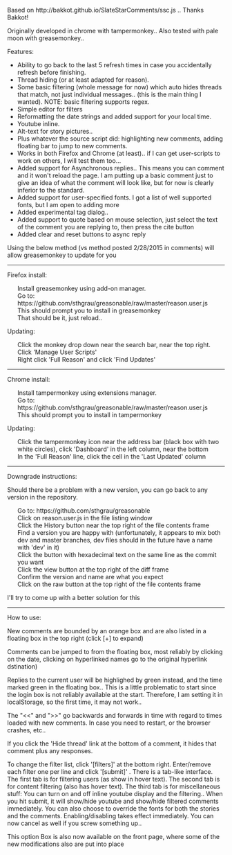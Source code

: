 <P>
Based on http://bakkot.github.io/SlateStarComments/ssc.js .. Thanks Bakkot!
<P>
Originally developed in chrome with tampermonkey..
Also tested with pale moon with greasemonkey..

<P>
Features:
<UL>
<LI>Ability to go back to the last 5 refresh times in case you accidentally refresh before finishing.</LI>
<LI>Thread hiding (or at least adapted for reason).</LI>
<LI>Some basic filtering (whole message for now) which auto hides threads that match, not just individual messages.. (this is the main thing I wanted). NOTE: basic filtering supports regex.</LI>
<LI>Simple editor for filters</LI>
<LI>Reformatting the date strings and added support for your local time.</LI>
<LI>Youtube inline.</LI>
<LI>Alt-text for story pictures..</LI>
<LI>Plus whatever the source script did: highlighting new comments, adding floating bar to jump to new comments.</LI>
<LI>Works in both Firefox and Chrome (at least).. if I can get user-scripts to work on others, I will test them too...</LI>
<LI>Added support for Asynchronous replies.. This means you can comment and it won't reload the page. I am putting up a basic comment just to give an idea of what the comment will look like, but for now is clearly inferior to the standard.</LI>
<LI>Added support for user-specified fonts. I got a list of well supported fonts, but I am open to adding more</LI>
<LI>Added experimental tag dialog.. </LI>
<LI>Added support to quote based on mouse selection, just select the text of the comment you are replying to, then press the cite button</LI>
<LI>Added clear and reset buttons to async reply</LI>
</UL>


<P>
<P>
Using the below method (vs method posted 2/28/2015 in comments) will allow greasemonkey to update for you


<HR>
<P>
<P>
Firefox install:

<P>
<UL style="list-style-type:none">
<LI>Install greasemonkey using add-on manager.</LI>
<LI>Go to: https://github.com/sthgrau/greasonable/raw/master/reason.user.js</LI>
<LI>This should prompt you to install in greasemonkey</LI>
<LI>That should be it, just reload..</LI>
</UL>
<P>
Updating:
<UL style="list-style-type:none">
<LI>Click the monkey drop down near the search bar, near the top right. Click 'Manage User Scripts'</LI>
<LI>Right click 'Full Reason' and click 'Find Updates'</LI>
</UL>


<HR>
<P>
<P>
Chrome install:

<P>
<UL style="list-style-type:none">
<LI>Install tampermonkey using extensions manager.</LI>
<LI>Go to: https://github.com/sthgrau/greasonable/raw/master/reason.user.js</LI>
<LI>This should prompt you to install in tampermonkey</LI>
</UL>
<P>
Updating:
<UL style="list-style-type:none">
<LI>Click the tampermonkey icon near the address bar (black box with two white circles), click 'Dashboard' in the left column, near the bottom</LI>
<LI>In the 'Full Reason' line, click the cell in the 'Last Updated' column</LI>
</UL>
<HR>


Downgrade instructions:
<P>
Should there be a problem with a new version, you can go back to any version in the repository.
<UL style="list-style-type:none">
<LI>Go to: https://github.com/sthgrau/greasonable</LI>
<LI>Click on reason.user.js in the file listing window</LI>
<LI>Click the History button near the top right of the file contents frame</LI>
<LI>Find a version you are happy with (unfortunately, it appears to mix both dev and master branches, dev files should in the future have a name with 'dev' in it)</LI>
<LI>Click the button with hexadecimal text on the same line as the commit you want</LI>
<LI>Click the view button at the top right of the diff frame</LI>
<LI>Confirm the version and name are what you expect</LI>
<LI>Click on the raw button at the top right of the file contents frame</LI>
</UL>
<P>
I'll try to come up with a better solution for this
<P>
<HR>


How to use:
<P>
New comments are bounded by an orange box and are also listed in a floating box in the top right (click [+] to expand)
<P>
Comments can be jumped to from the floating box, most reliably by clicking on the date, clicking on hyperlinked names go to the original hyperlink dstination)
<P>
Replies to the current user will be highlighed by green instead, and the time marked green in the floating box.. This is a little problematic to start since the login box is not reliably available at the start. Therefore, I am setting it in localStorage, so the first time, it may not work..
<P>
The "<<" and ">>" go backwards and forwards in time with regard to times loaded with new comments. In case you need to restart, or the browser crashes, etc..
<P>
If you click the 'Hide thread' link at the bottom of a comment, it hides that comment plus any responses.
<P>
To change the filter list, click '[filters]' at the bottom right. Enter/remove each filter one per line and click '[submit]' .
There is a tab-like interface.
The first tab is for filtering users (as show in hover text).
The second tab is for content filtering (also has hover text).
The third tab is for miscellaneous stuff:
You can turn on and off inline youtube display and the filtering.. When you hit submit, it will show/hide youtube and show/hide filtered comments immediately.
You can also choose to override the fonts for both the stories and the comments. Enabling/disabling takes effect immediately.
You can now cancel as well if you screw something up.. 
<P>
This option Box is also now available on the front page, where some of the new modifications also are put into place
